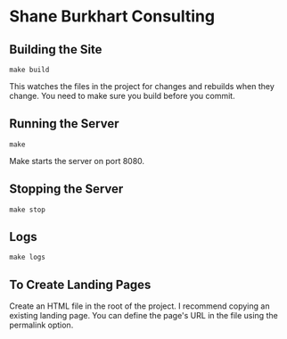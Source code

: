 # Shane Burkhart Consulting

## Building the Site

```
make build
```

This watches the files in the project for changes and rebuilds when they change. You need to make sure you build before you commit.

## Running the Server

```
make
```

Make starts the server on port 8080.

## Stopping the Server

```
make stop
```

## Logs

```
make logs
```

## To Create Landing Pages

Create an HTML file in the root of the project.  I recommend copying an existing landing page. You can define the page's URL in the file using the permalink option.
